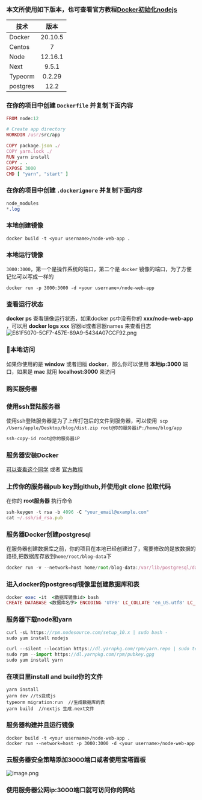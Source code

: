 ### __本文所使用如下版本，也可查看官方教程[Docker初始化nodejs](https://nodejs.org/zh-cn/docs/guides/nodejs-docker-webapp/)__
技术|版本
--|:--:|
Docker|20.10.5
Centos|7
Node|12.16.1
Next|9.5.1
Typeorm|0.2.29
postgres|12.2
### 在你的项目中创建 ```Dockerfile```  并复制下面内容
```ruby
FROM node:12

# Create app directory
WORKDIR /usr/src/app

COPY package.json ./
COPY yarn.lock ./
RUN yarn install
COPY . .
EXPOSE 3000
CMD [ "yarn", "start" ]

```
### 在你的项目中创建 ```.dockerignore```  并复制下面内容
```css
node_modules
*.log
```
### 本地创建镜像
```
docker build -t <your username>/node-web-app .
```
### 本地运行镜像
```3000:3000```，第一个是操作系统的端口，第二个是 ```docker``` 镜像的端口，为了方便记忆可以写成一样的
```
docker run -p 3000:3000 -d <your username>/node-web-app
```
### 查看运行状态
__docker ps__ 查看镜像运行状态，如果docker ps中没有你的 __xxx/node-web-app__ ，可以用 __docker logs xxx__ 容器id或者容器names 来查看日志
![E61F5070-5CF7-457E-89A9-5434A07CCF92.png](https://sthl-1256208836.cos.ap-shanghai.myqcloud.com/1617708634308.png)
### 本地访问
如果你使用的是 __window__ 或者旧版 __docker__，那么你可以使用 __本地ip:3000__ 端口，如果是 __mac__ 就用 __localhost:3000__ 来访问
### 购买服务器
###  使用ssh登陆服务器
使用ssh登陆服务器是为了上传打包后的文件到服务器，可以使用``` scp /Users/apple/Desktop/blog/dist.zip root@你的服务器iP:/home/blog/app```
```js
ssh-copy-id root@你的服务器iP
```
### 服务器安装Docker
[可以查看这个同学](https://cloud.tencent.com/developer/article/1701451) 或者 [官方教程](https://docs.docker.com/engine/install/centos/)
### 上传你的服务器pub key到github,并使用git clone 拉取代码
在你的 __root服务器__ 执行命令
```js
ssh-keygen -t rsa -b 4096 -C "your_email@example.com"
cat ~/.ssh/id_rsa.pub
```
### 服务器Docker创建postgresql
在服务器创建数据库之前，你的项目在本地已经创建过了，需要修改的是放数据的路径,把数据库存放到```home/root/blog-data```下
```js
docker run -v --network=host home/root/blog-data:/var/lib/postgresql/data -p 5432:5432 -e POSTGRES_USER=blog -e POSTGRES_HOST_AUTH_METHOD=trust -d postgres:12.2
```
### 进入docker的postgresql镜像里创建数据库和表
```ruby
docker exec -it  <数据库镜像id> bash
CREATE DATABASE <数据库名字> ENCODING 'UTF8' LC_COLLATE 'en_US.utf8' LC_CTYPE 'en_US.utf8';
```
### 服务器下载node和yarn
```js
curl -sL https://rpm.nodesource.com/setup_10.x | sudo bash -
sudo yum install nodejs

curl --silent --location https://dl.yarnpkg.com/rpm/yarn.repo | sudo tee /etc/yum.repos.d/yarn.repo
sudo rpm --import https://dl.yarnpkg.com/rpm/pubkey.gpg
sudo yum install yarn
```
### 在项目里install and  build你的文件
```
yarn install
yarn dev //ts变成js
typeorm migration:run  //生成数据库的表
yarn build  //nextjs 生成.next文件
```
### 服务器构建并且运行镜像
```
docker build -t <your username>/node-web-app .
docker run --network=host -p 3000:3000 -d <your username>/node-web-app
```
### 云服务器安全策略添加3000端口或者使用宝塔面板
![image.png](https://sthl-1256208836.cos.ap-shanghai.myqcloud.com/1617712956844.png)
### 使用服务器公网ip:3000端口就可访问你的网站